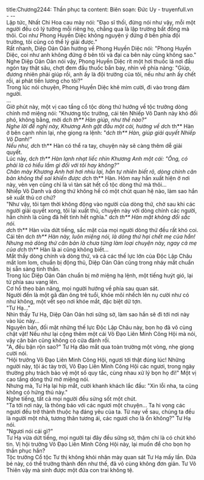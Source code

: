 title:Chương2244: Thần phục ta
content:
Biên soạn: Đức Uy - truyenfull.vn<br>- --<br>Lập tức, Nhất Chi Hoa cau mày nói: "Đạo sĩ thối, đừng nói như vậy, mỗi một người đều có lý tưởng mỗi riêng họ, chẳng qua là lập trường bất đồng mà thôi. Coi như Phong Huyền Diệc không nguyện ý đứng ở bên phía đội trưởng, tôi cũng có thể lý giải được."<br>Rất nhanh, Diệp Oản Oản hướng về Phong Huyền Diệc nói: "Phong Huyền Diệc, coi như anh không đứng ở bên tôi và đại ca bên này cũng không sao."<br>Nghe Diệp Oản Oản nói vậy, Phong Huyền Diệc rít một hơi thuốc lá nơi đầu ngón tay thật sâu, chợt đem đầu thuốc bắn bay, nhìn về phía nàng: "Giúp, đương nhiên phải giúp rồi, anh ấy là đội trưởng của tôi, nếu như anh ấy chết rồi, ai phát tiền lương cho tôi?"<br>Trong lúc nói chuyện, Phong Huyền Diệc khẽ mỉm cười, đi vào trong đám người.<br>...<br>Giờ phút này, một vị cao tầng cổ tộc dòng thứ hướng về tộc trưởng dòng chính mở miệng nói: "Khương tộc trưởng, cái tên Nhiếp Vô Danh này khó đối phó, không bằng, mời d*ch th** Hàn giúp, như thế nào?"<br>Nghe lời đề nghị này, Khương Anh gật đầu một cái, hướng về d*ch th** Hàn ở bên cạnh nhìn lại, nhẹ giọng ra lệnh: "d*ch th** Hàn, giúp giải quyết Nhiếp Vô Danh!"<br>Nếu như, d*ch th** Hàn có thể ra tay, chuyện này sẽ càng thêm dễ giải quyết.<br>Lúc này, d*ch th** Hàn lạnh nhạt liếc nhìn Khương Anh một cái: "Ông, có phải là có hiểu lầm gì đối với tôi hay không?"<br>Chân mày Khương Anh hơi hơi nhíu lại, hắn tự nhiên biết rõ, dòng chính căn bản không thể sai khiến được d*ch th** Hàn. Hôm nay hắn xuất hiện ở nơi này, vẻn vẹn cũng chỉ là vì tàn sát hết cổ tộc dòng thứ mà thôi...<br>Nhiếp Vô Danh và dòng thứ không hề có một chút quan hệ nào, làm sao hắn sẽ xuất thủ cơ chứ?<br>"Như vậy, tôi tạm thời không động vào người của dòng thứ, chờ sau khi các người giải quyết xong, tôi lại xuất thủ, chuyện này với dòng chính các người, hẳn chính là cũng đã hết tình hết nghĩa." d*ch th** Hàn mặt không đổi sắc nói.<br>d*ch th** Hàn vừa dứt tiếng, sắc mặt của mọi người dòng thứ đều rất khó coi.<br>Cái tên d*ch th** Hàn này, luôn miệng nói, là dòng thứ hại chết mẹ của hắn! Nhưng mà dòng thứ căn bản là chưa từng làm loại chuyện này, ngay cả mẹ của d*ch th** Hàn là ai cũng không biết...<br>Mắt thấy dòng chính và dòng thứ, và cả các thế lực lớn của Độc Lập Châu mắt lom lom, chuẩn bị động thủ, Diệp Oản Oản cũng trong nháy mắt chuẩn bị sẵn sàng tinh thần.<br>Trong lúc Diệp Oản Oản chuẩn bị mở miệng hạ lệnh, một tiếng huýt gió, lại từ phía sau vang lên.<br>Cơ hồ theo bản năng, mọi người hướng về phía sau quan sát.<br>Người đến là một gã đàn ông trẻ tuổi, khóe môi nhếch lên nụ cười như có như không, một vết sẹo nơi khóe mắt, đặc biệt dữ tợn.<br>"Tư Hạ..."<br>Nhìn thấy Tư Hạ, Diệp Oản Oản hơi sững sờ, làm sao hắn sẽ đi tới nơi này vào lúc này...<br>Nguyên bản, đối mặt những thế lực Độc Lập Châu này, bọn họ đã vô cùng chật vật! Nếu như lại cộng thêm một cái Võ Đạo Liên Minh Công Hội mà nói, vậy căn bản cũng không có cửa đánh rồi.<br>"A, đều bận rộn sao?" Tư Hạ đảo mắt qua toàn trường một vòng, nhẹ giọng cười nói.<br>"Hội trưởng Võ Đạo Liên Minh Công Hội, ngươi tới thật đúng lúc! Những người này, tội ác tày trời, Võ Đạo Liên Minh Công Hội các ngươi, trong ngày thường phụ trách bảo vệ một số quy tắc, cùng nhau xử lý bọn họ đi!" Một vị cao tầng dòng thứ mở miệng nói.<br>Nhưng mà, Tư Hạ lại híp mắt, cười khanh khách lắc đầu: "Xin lỗi nha, ta cũng không có hứng thú này."<br>Nghe tiếng, tất cả mọi người đều sửng sốt một chút.<br>"Ta tới nơi này, là thông báo với các ngươi một chuyện... Ta hi vọng các ngươi đều trở thành thuộc hạ đáng yêu của ta. Từ nay về sau, chúng ta đều là người một nhà, tương thân tương ái, các ngươi cho là ổn không?" Tư Hạ nói.<br>"Ngươi nói cái gì?"<br>Tư Hạ vừa dứt tiếng, mọi người tại đây đều sững sờ, thậm chí là có chút khó tin. Vị hội trưởng Võ Đạo Liên Minh Công Hội này, lại muốn để cho bọn họ thần phục hắn?<br>Tộc trưởng Cổ tộc Tư thị không khỏi nhăn mày quan sát Tư Hạ mấy lần. Đứa bé này, có thể trưởng thành đến như thế, đã vô cùng không đơn giản. Tư Vô Thiên vậy mà sinh được một đứa con trai không tệ.